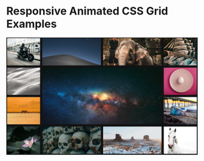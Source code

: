 # Responsive Animated CSS Grid Examples

![ScreenShot](https://github.com/AnderLyws/CSS-GRIDS/blob/master/GRID%20CSS.PNG)